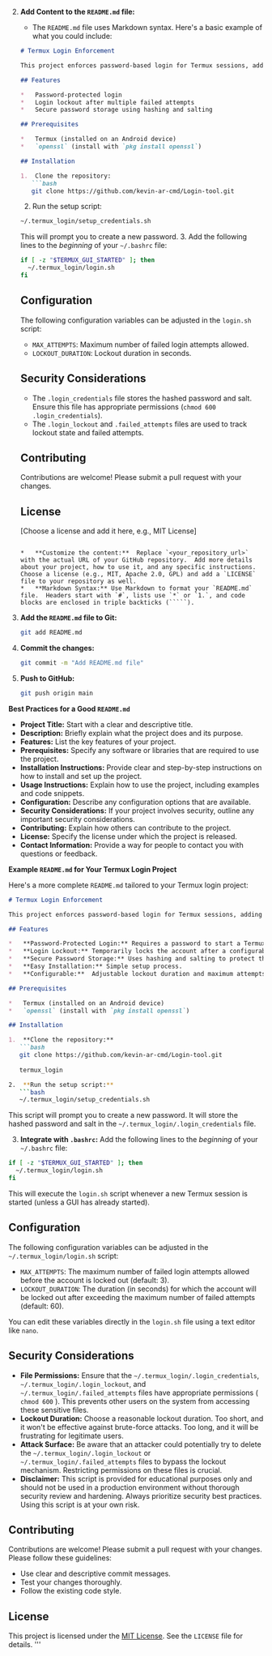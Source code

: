 
    

2.  **Add Content to the `README.md` file:**

    *   The `README.md` file uses Markdown syntax. Here's a basic example of what you could include:

    ```markdown
    # Termux Login Enforcement

    This project enforces password-based login for Termux sessions, adding a layer of security to prevent unauthorized access.

    ## Features

    *   Password-protected login
    *   Login lockout after multiple failed attempts
    *   Secure password storage using hashing and salting

    ## Prerequisites

    *   Termux (installed on an Android device)
    *   `openssl` (install with `pkg install openssl`)

    ## Installation

    1.  Clone the repository:
       ```bash
       git clone https://github.com/kevin-ar-cmd/Login-tool.git
       ```
    2.  Run the setup script:
       ```bash
       ~/.termux_login/setup_credentials.sh
       ```
       This will prompt you to create a new password.
    3.  Add the following lines to the *beginning* of your `~/.bashrc` file:
       ```bash
       if [ -z "$TERMUX_GUI_STARTED" ]; then
         ~/.termux_login/login.sh
       fi
       ```

    ## Configuration

    The following configuration variables can be adjusted in the `login.sh` script:

    *   `MAX_ATTEMPTS`: Maximum number of failed login attempts allowed.
    *   `LOCKOUT_DURATION`: Lockout duration in seconds.

    ## Security Considerations

    *   The `.login_credentials` file stores the hashed password and salt. Ensure this file has appropriate permissions (`chmod 600 .login_credentials`).
    *   The `.login_lockout` and `.failed_attempts` files are used to track lockout state and failed attempts.

    ## Contributing

    Contributions are welcome! Please submit a pull request with your changes.

    ## License

    [Choose a license and add it here, e.g., MIT License]
    ```

    *   **Customize the content:**  Replace `<your_repository_url>` with the actual URL of your GitHub repository.  Add more details about your project, how to use it, and any specific instructions.  Choose a license (e.g., MIT, Apache 2.0, GPL) and add a `LICENSE` file to your repository as well.
    *   **Markdown Syntax:** Use Markdown to format your `README.md` file.  Headers start with `#`, lists use `*` or `1.`, and code blocks are enclosed in triple backticks (`````).

3.  **Add the `README.md` file to Git:**

    ```bash
    git add README.md
    ```

4.  **Commit the changes:**

    ```bash
    git commit -m "Add README.md file"
    ```

5.  **Push to GitHub:**

    ```bash
    git push origin main
    ```

**Best Practices for a Good `README.md`**

*   **Project Title:** Start with a clear and descriptive title.
*   **Description:** Briefly explain what the project does and its purpose.
*   **Features:** List the key features of your project.
*   **Prerequisites:** Specify any software or libraries that are required to use the project.
*   **Installation Instructions:** Provide clear and step-by-step instructions on how to install and set up the project.
*   **Usage Instructions:** Explain how to use the project, including examples and code snippets.
*   **Configuration:** Describe any configuration options that are available.
*   **Security Considerations:** If your project involves security, outline any important security considerations.
*   **Contributing:** Explain how others can contribute to the project.
*   **License:** Specify the license under which the project is released.
*   **Contact Information:** Provide a way for people to contact you with questions or feedback.

**Example `README.md` for Your Termux Login Project**

Here's a more complete `README.md` tailored to your Termux login project:

```markdown
# Termux Login Enforcement

This project enforces password-based login for Termux sessions, adding a layer of security to prevent unauthorized access to your Termux environment.  It provides a simple login prompt and lockout mechanism to protect against unauthorized use.

## Features

*   **Password-Protected Login:** Requires a password to start a Termux session.
*   **Login Lockout:** Temporarily locks the account after a configurable number of failed login attempts.
*   **Secure Password Storage:** Uses hashing and salting to protect the stored password.
*   **Easy Installation:** Simple setup process.
*   **Configurable:**  Adjustable lockout duration and maximum attempts.

## Prerequisites

*   Termux (installed on an Android device)
*   `openssl` (install with `pkg install openssl`)

## Installation

1.  **Clone the repository:**
   ```bash
   git clone https://github.com/kevin-ar-cmd/Login-tool.git
   
   termux_login

2.  **Run the setup script:**
   ```bash
   ~/.termux_login/setup_credentials.sh
   ```
   This script will prompt you to create a new password.  It will store the hashed password and salt in the `~/.termux_login/.login_credentials` file.

3.  **Integrate with `.bashrc`:**
   Add the following lines to the *beginning* of your `~/.bashrc` file:

   ```bash
   if [ -z "$TERMUX_GUI_STARTED" ]; then
     ~/.termux_login/login.sh
   fi
   ```
   This will execute the `login.sh` script whenever a new Termux session is started (unless a GUI has already started).

## Configuration

The following configuration variables can be adjusted in the `~/.termux_login/login.sh` script:

*   `MAX_ATTEMPTS`: The maximum number of failed login attempts allowed before the account is locked out (default: 3).
*   `LOCKOUT_DURATION`: The duration (in seconds) for which the account will be locked out after exceeding the maximum number of failed attempts (default: 60).

You can edit these variables directly in the `login.sh` file using a text editor like `nano`.

## Security Considerations

*   **File Permissions:** Ensure that the `~/.termux_login/.login_credentials`, `~/.termux_login/.login_lockout`, and `~/.termux_login/.failed_attempts` files have appropriate permissions ( `chmod 600` ). This prevents other users on the system from accessing these sensitive files.
*   **Lockout Duration:** Choose a reasonable lockout duration. Too short, and it won't be effective against brute-force attacks. Too long, and it will be frustrating for legitimate users.
*   **Attack Surface:** Be aware that an attacker could potentially try to delete the `~/.termux_login/.login_lockout` or `~/.termux_login/.failed_attempts` files to bypass the lockout mechanism. Restricting permissions on these files is crucial.
*   **Disclaimer:** This script is provided for educational purposes only and should not be used in a production environment without thorough security review and hardening. Always prioritize security best practices. Using this script is at your own risk.

## Contributing

Contributions are welcome! Please submit a pull request with your changes.  Please follow these guidelines:

*   Use clear and descriptive commit messages.
*   Test your changes thoroughly.
*   Follow the existing code style.

## License

This project is licensed under the [MIT License](LICENSE).  See the `LICENSE` file for details.
'''
